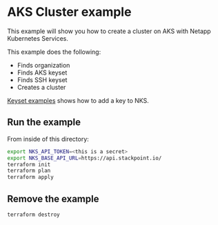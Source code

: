 # AKS Cluster example

This example will show you how to create a cluster on AKS with Netapp Kubernetes Services.

This example does the following:
- Finds organization
- Finds AKS keyset
- Finds SSH keyset
- Creates a cluster

[Keyset examples](/examples/keysets) shows how to add a key to NKS.

## Run the example

From inside of this directory:

```bash
export NKS_API_TOKEN=<this is a secret>
export NKS_BASE_API_URL=https://api.stackpoint.io/
terraform init
terraform plan
terraform apply
```

## Remove the example

```bash
terraform destroy